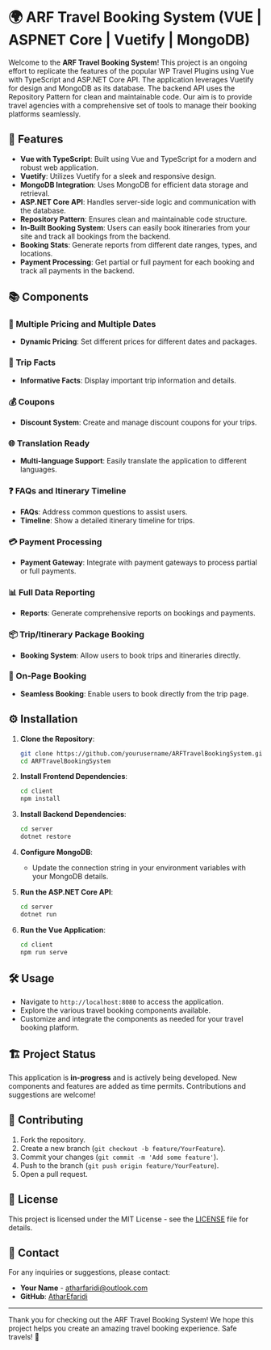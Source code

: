 # 🌍 ARF Travel Booking System (VUE | ASPNET Core | Vuetify | MongoDB)

Welcome to the **ARF Travel Booking System**! This project is an ongoing effort to replicate the features of the popular WP Travel Plugins using Vue with TypeScript and ASP.NET Core API. The application leverages Vuetify for design and MongoDB as its database. The backend API uses the Repository Pattern for clean and maintainable code. Our aim is to provide travel agencies with a comprehensive set of tools to manage their booking platforms seamlessly.

## 🚀 Features

- **Vue with TypeScript**: Built using Vue and TypeScript for a modern and robust web application.
- **Vuetify**: Utilizes Vuetify for a sleek and responsive design.
- **MongoDB Integration**: Uses MongoDB for efficient data storage and retrieval.
- **ASP.NET Core API**: Handles server-side logic and communication with the database.
- **Repository Pattern**: Ensures clean and maintainable code structure.
- **In-Built Booking System**: Users can easily book itineraries from your site and track all bookings from the backend.
- **Booking Stats**: Generate reports from different date ranges, types, and locations.
- **Payment Processing**: Get partial or full payment for each booking and track all payments in the backend.

## 📚 Components

### 🏨 Multiple Pricing and Multiple Dates
- **Dynamic Pricing**: Set different prices for different dates and packages.

### 📝 Trip Facts
- **Informative Facts**: Display important trip information and details.

### 💰 Coupons
- **Discount System**: Create and manage discount coupons for your trips.

### 🌐 Translation Ready
- **Multi-language Support**: Easily translate the application to different languages.

### ❓ FAQs and Itinerary Timeline
- **FAQs**: Address common questions to assist users.
- **Timeline**: Show a detailed itinerary timeline for trips.

### 💳 Payment Processing
- **Payment Gateway**: Integrate with payment gateways to process partial or full payments.

### 📊 Full Data Reporting
- **Reports**: Generate comprehensive reports on bookings and payments.

### 📦 Trip/Itinerary Package Booking
- **Booking System**: Allow users to book trips and itineraries directly.

### 📄 On-Page Booking
- **Seamless Booking**: Enable users to book directly from the trip page.

## ⚙️ Installation

1. **Clone the Repository**:
   ```bash
   git clone https://github.com/yourusername/ARFTravelBookingSystem.git
   cd ARFTravelBookingSystem
   ```

2. **Install Frontend Dependencies**:
   ```bash
   cd client
   npm install
   ```

3. **Install Backend Dependencies**:
   ```bash
   cd server
   dotnet restore
   ```

4. **Configure MongoDB**:
   - Update the connection string in your environment variables with your MongoDB details.

5. **Run the ASP.NET Core API**:
   ```bash
   cd server
   dotnet run
   ```

6. **Run the Vue Application**:
   ```bash
   cd client
   npm run serve
   ```

## 🛠️ Usage

- Navigate to `http://localhost:8080` to access the application.
- Explore the various travel booking components available.
- Customize and integrate the components as needed for your travel booking platform.

## 🏗️ Project Status

This application is **in-progress** and is actively being developed. New components and features are added as time permits. Contributions and suggestions are welcome!

## 🤝 Contributing

1. Fork the repository.
2. Create a new branch (`git checkout -b feature/YourFeature`).
3. Commit your changes (`git commit -m 'Add some feature'`).
4. Push to the branch (`git push origin feature/YourFeature`).
5. Open a pull request.

## 📄 License

This project is licensed under the MIT License - see the [LICENSE](LICENSE) file for details.

## 📧 Contact

For any inquiries or suggestions, please contact:
- **Your Name** - [atharfaridi@outlook.com](mailto:atharfaridi@outlook.com)
- **GitHub**: [AtharEfaridi](https://github.com/atharefaridi)

---

Thank you for checking out the ARF Travel Booking System! We hope this project helps you create an amazing travel booking experience. Safe travels! 🌟
